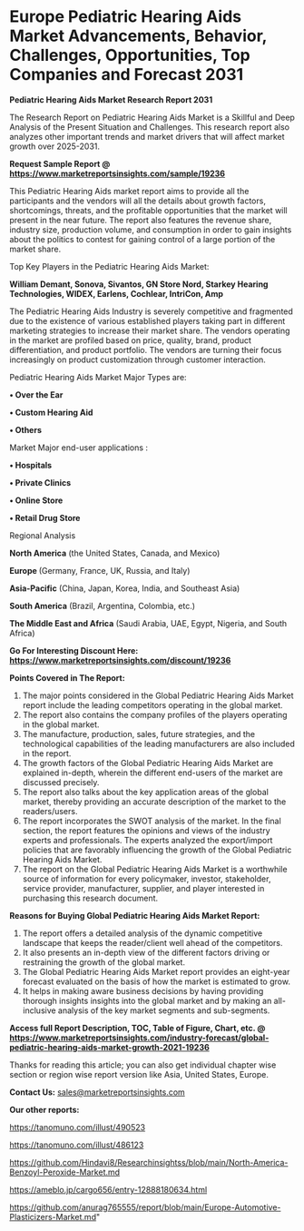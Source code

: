 # Europe Pediatric Hearing Aids Market Advancements, Behavior, Challenges, Opportunities, Top Companies and Forecast 2031

<strong>Pediatric Hearing Aids Market Research Report 2031</strong>

The Research Report on Pediatric Hearing Aids Market is a Skillful and Deep Analysis of the Present Situation and Challenges. This research report also analyzes other important trends and market drivers that will affect market growth over 2025-2031.

<strong>Request Sample Report @ <a href=https://www.marketreportsinsights.com/sample/19236>https://www.marketreportsinsights.com/sample/19236</a></strong>

This Pediatric Hearing Aids market report aims to provide all the participants and the vendors will all the details about growth factors, shortcomings, threats, and the profitable opportunities that the market will present in the near future. The report also features the revenue share, industry size, production volume, and consumption in order to gain insights about the politics to contest for gaining control of a large portion of the market share.

Top Key Players in the Pediatric Hearing Aids Market:

<strong>William Demant, Sonova, Sivantos, GN Store Nord, Starkey Hearing Technologies, WIDEX, Earlens, Cochlear, IntriCon, Amp</strong>

The Pediatric Hearing Aids Industry is severely competitive and fragmented due to the existence of various established players taking part in different marketing strategies to increase their market share. The vendors operating in the market are profiled based on price, quality, brand, product differentiation, and product portfolio. The vendors are turning their focus increasingly on product customization through customer interaction.

Pediatric Hearing Aids Market Major Types are:

<strong>• Over the Ear

• Custom Hearing Aid

• Others</strong>

Market Major end-user applications :

<strong>• Hospitals

• Private Clinics

• Online Store

• Retail Drug Store</strong>

Regional Analysis

</u><strong><b>North America</b></strong> (the United States, Canada, and Mexico)

<strong><b>Europe </b></strong>(Germany, France, UK, Russia, and Italy)

<strong><b>Asia-Pacific</b></strong> (China, Japan, Korea, India, and Southeast Asia)

<strong><b>South America</b></strong> (Brazil, Argentina, Colombia, etc.)

<strong><b>The Middle East and Africa</b></strong> (Saudi Arabia, UAE, Egypt, Nigeria, and South Africa)

<strong>Go For Interesting Discount Here: <a href=https://www.marketreportsinsights.com/discount/19236>https://www.marketreportsinsights.com/discount/19236</a></strong>

<strong>Points Covered in The Report:</strong>
<ol>
  <li>The major points considered in the Global Pediatric Hearing Aids Market report include the leading competitors operating in the global market.</li>
  <li>The report also contains the company profiles of the players operating in the global market.</li>
  <li>The manufacture, production, sales, future strategies, and the technological capabilities of the leading manufacturers are also included in the report.</li>
  <li>The growth factors of the Global Pediatric Hearing Aids Market are explained in-depth, wherein the different end-users of the market are discussed precisely.</li>
  <li>The report also talks about the key application areas of the global market, thereby providing an accurate description of the market to the readers/users.</li>
  <li>The report incorporates the SWOT analysis of the market. In the final section, the report features the opinions and views of the industry experts and professionals. The experts analyzed the export/import policies that are favorably influencing the growth of the Global Pediatric Hearing Aids Market.</li>
  <li>The report on the Global Pediatric Hearing Aids Market is a worthwhile source of information for every policymaker, investor, stakeholder, service provider, manufacturer, supplier, and player interested in purchasing this research document.</li>
</ol>
<strong>Reasons for Buying Global Pediatric Hearing Aids Market Report:</strong>

<ol>
  <li>The report offers a detailed analysis of the dynamic competitive landscape that keeps the reader/client well ahead of the competitors.</li>
  <li>It also presents an in-depth view of the different factors driving or restraining the growth of the global market.</li>
  <li>The Global Pediatric Hearing Aids Market report provides an eight-year forecast evaluated on the basis of how the market is estimated to grow.</li>
  <li>It helps in making aware business decisions by having providing thorough insights insights into the global market and by making an all-inclusive analysis of the key market segments and sub-segments.</li>
</ol>
<strong>Access full Report Description, TOC, Table of Figure, Chart, etc. @ <a href=https://www.marketreportsinsights.com/industry-forecast/global-pediatric-hearing-aids-market-growth-2021-19236>https://www.marketreportsinsights.com/industry-forecast/global-pediatric-hearing-aids-market-growth-2021-19236</a></strong>


Thanks for reading this article; you can also get individual chapter wise section or region wise report version like Asia, United States, Europe.

<strong>Contact Us:</strong>
sales@marketreportsinsights.com

<strong>Our other reports:</strong>

<a href=https://tanomuno.com/illust/490523>https://tanomuno.com/illust/490523</a>

<a href=https://tanomuno.com/illust/486123>https://tanomuno.com/illust/486123</a>

<a href=https://github.com/Hindavi8/Researchinsightss/blob/main/North-America-Benzoyl-Peroxide-Market.md>https://github.com/Hindavi8/Researchinsightss/blob/main/North-America-Benzoyl-Peroxide-Market.md</a>

<a href=https://ameblo.jp/cargo656/entry-12888180634.html>https://ameblo.jp/cargo656/entry-12888180634.html</a>

<a href=https://github.com/anurag765555/report/blob/main/Europe-Automotive-Plasticizers-Market.md>https://github.com/anurag765555/report/blob/main/Europe-Automotive-Plasticizers-Market.md</a>"
